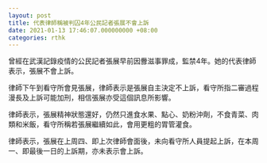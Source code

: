 ```yaml
---
layout: post
title: 代表律師稱被判囚4年公民記者張展不會上訴　
date: 2021-01-13 17:46:07.000000000 +08:00
categories: rthk
---
```


曾經在武漢記錄疫情的公民記者張展早前因釁滋事罪成，監禁4年。她的代表律師表示，張展不會上訴。

律師下午到看守所會見張展，律師表示是張展自主決定不上訴，看守所指二審過程漫長及上訴可能加刑，相信張展亦受這個訊息所影響。

律師表示，張展精神狀態還好，仍然只進食水果、點心、奶粉沖劑，不食青菜、肉類和米飯，看守所稱若張展繼續如此，會用更粗的胃管灌食。

律師表示，張展在上周四、即上次律師會面後，未向看守所人員提起上訴，在本周一、即最後一日的上訴期，亦未表示會上訴。
